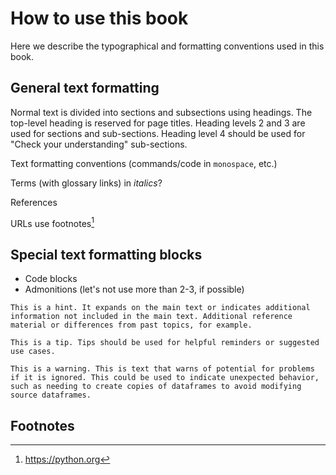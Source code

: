 # How to use this book

Here we describe the typographical and formatting conventions used in this book.

## General text formatting

Normal text is divided into sections and subsections using headings.
The top-level heading is reserved for page titles.
Heading levels 2 and 3 are used for sections and sub-sections.
Heading level 4 should be used for "Check your understanding" sub-sections.

Text formatting conventions (commands/code in `monospace`, etc.)

Terms (with glossary links) in *italics*?

References

URLs use footnotes[^url1]

## Special text formatting blocks

- Code blocks
- Admonitions (let's not use more than 2-3, if possible)

```{note}
This is a hint. It expands on the main text or indicates additional information not included in the main text. Additional reference material or differences from past topics, for example.
```

```{tip}
This is a tip. Tips should be used for helpful reminders or suggested use cases.
```

```{warning}
This is a warning. This is text that warns of potential for problems if it is ignored. This could be used to indicate unexpected behavior, such as needing to create copies of dataframes to avoid modifying source dataframes.
```

## Footnotes

[^url1]: https://python.org
